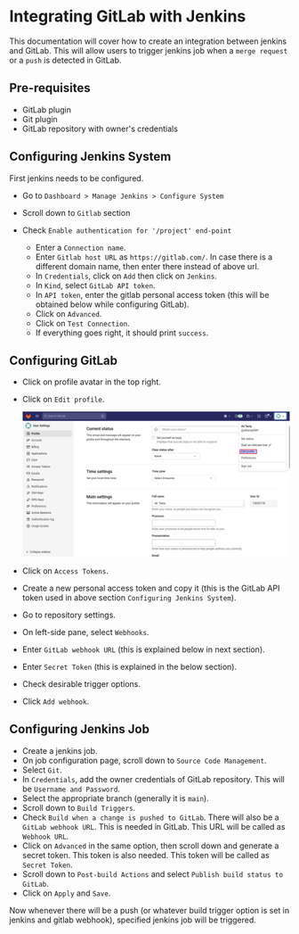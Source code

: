 # Integrating GitLab with Jenkins  

This documentation will cover how to create an integration between jenkins and GitLab. This will allow users to trigger jenkins job when a `merge request` or a `push` is detected in GitLab.  

## Pre-requisites  

- GitLab plugin  
- Git plugin  
- GitLab repository with owner's credentials  

## Configuring Jenkins System  

First jenkins needs to be configured.  

- Go to `Dashboard > Manage Jenkins > Configure System`  
- Scroll down to `Gitlab` section  
- Check `Enable authentication for '/project' end-point`  

  - Enter a `Connection name`.  
  - Enter `Gitlab host URL` as `https://gitlab.com/`. In case there is a different domain name, then enter there instead of above url.  
  - In `Credentials`, click on `Add` then click on `Jenkins`.  
  - In `Kind`, select `GitLab API token`.  
  - In `API token`, enter the gitlab personal access token (this will be obtained below while configuring GitLab).  
  - Click on `Advanced`.
  - Click on `Test Connection`.  
  - If everything goes right, it should print `success`.  

## Configuring GitLab  

- Click on profile avatar in the top right.  
- Click on `Edit profile`.  

    ![GitLab Profile Settings](../docs/doc_images/GitLab_profile_settings.png)

- Click on `Access Tokens`.
- Create a new personal access token and copy it (this is the GitLab API token used in above section `Configuring Jenkins System`).  
- Go to repository settings.
- On left-side pane, select `Webhooks`.  
- Enter `GitLab webhook URL` (this is explained below in next section).  
- Enter `Secret Token` (this is explained in the below section).
- Check desirable trigger options.  
- Click `Add webhook`.

## Configuring Jenkins Job

- Create a jenkins job.
- On job configuration page, scroll down to `Source Code Management`.  
- Select `Git`.  
- In `Credentials`, add the owner credentials of GitLab repository. This will be `Username and Password`.  
- Select the appropriate branch (generally it is `main`).  
- Scroll down to `Build Triggers`.  
- Check `Build when a change is pushed to GitLab`. There will also be a `GitLab webhook URL`. This is needed in GitLab. This URL will be called as `Webhook URL`.  
- Click on `Advanced` in the same option, then scroll down and generate a secret token. This token is also needed. This token will be called as `Secret Token`.
- Scroll down to `Post-build Actions` and select `Publish build status to GitLab`.  
- Click on `Apply` and `Save`.  

Now whenever there will be a push (or whatever build trigger option is set in jenkins and gitlab webhook), specified jenkins job will be triggered.